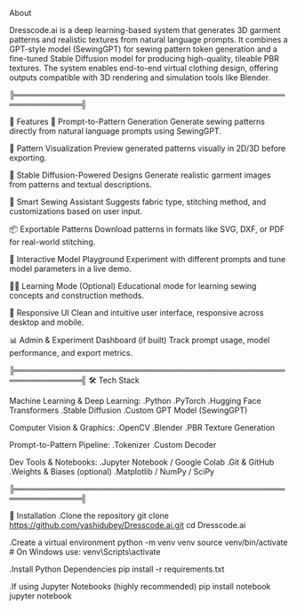 About

Dresscode.ai is a deep learning-based system that generates 3D garment patterns and realistic textures from natural language prompts. It combines a GPT-style model (SewingGPT) for sewing pattern token generation and a fine-tuned Stable Diffusion model for producing high-quality, tileable PBR textures. The system enables end-to-end virtual clothing design, offering outputs compatible with 3D rendering and simulation tools like Blender.

╠══════════════════════════════════════════════════════════════╣

🚀 Features
👗 Prompt-to-Pattern Generation
Generate sewing patterns directly from natural language prompts using SewingGPT.

🧵 Pattern Visualization
Preview generated patterns visually in 2D/3D before exporting.

🎨 Stable Diffusion-Powered Designs
Generate realistic garment images from patterns and textual descriptions.

🧠 Smart Sewing Assistant
Suggests fabric type, stitching method, and customizations based on user input.

📦 Exportable Patterns
Download patterns in formats like SVG, DXF, or PDF for real-world stitching.

🧪 Interactive Model Playground
Experiment with different prompts and tune model parameters in a live demo.

🧑‍🎓 Learning Mode (Optional)
Educational mode for learning sewing concepts and construction methods.

📱 Responsive UI
Clean and intuitive user interface, responsive across desktop and mobile.

📊 Admin & Experiment Dashboard (if built)
Track prompt usage, model performance, and export metrics.

╠══════════════════════════════════════════════════════════════╣
🛠️ Tech Stack

Machine Learning & Deep Learning:
.Python
.PyTorch
.Hugging Face Transformers
.Stable Diffusion
.Custom GPT Model (SewingGPT)

Computer Vision & Graphics:
.OpenCV
.Blender
.PBR Texture Generation

Prompt-to-Pattern Pipeline:
.Tokenizer
.Custom Decoder

Dev Tools & Notebooks:
.Jupyter Notebook / Google Colab
.Git & GitHub
.Weights & Biases (optional)
.Matplotlib / NumPy / SciPy


╠══════════════════════════════════════════════════════════════╣

🚀 Installation
.Clone the repository
git clone https://github.com/yashidubey/Dresscode.ai.git
cd Dresscode.ai

.Create a virtual environment
python -m venv venv
source venv/bin/activate  # On Windows use: venv\Scripts\activate

.Install Python Dependencies
pip install -r requirements.txt

.If using Jupyter Notebooks (highly recommended)
pip install notebook
jupyter notebook

